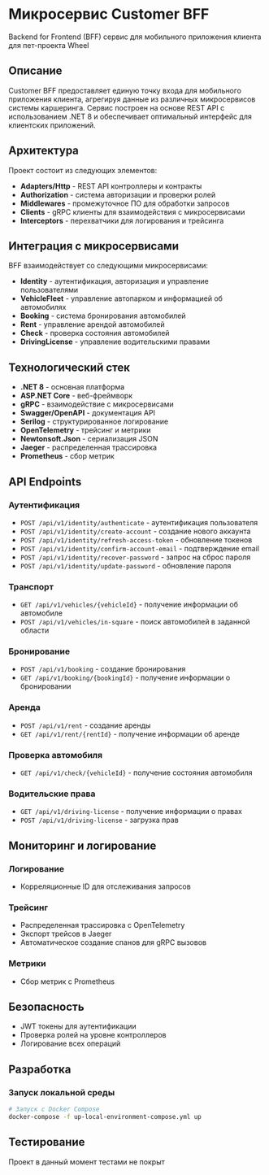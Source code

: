 # Микросервис Customer BFF

Backend for Frontend (BFF) сервис для мобильного приложения клиента для пет-проекта Wheel

## Описание

Customer BFF предоставляет единую точку входа для мобильного приложения клиента, агрегируя данные из различных микросервисов системы каршеринга. Сервис построен на основе REST API с использованием .NET 8 и обеспечивает оптимальный интерфейс для клиентских приложений.

## Архитектура

Проект состоит из следующих элементов:

- **Adapters/Http** - REST API контроллеры и контракты
- **Authorization** - система авторизации и проверки ролей
- **Middlewares** - промежуточное ПО для обработки запросов
- **Clients** - gRPC клиенты для взаимодействия с микросервисами
- **Interceptors** - перехватчики для логирования и трейсинга

## Интеграция с микросервисами

BFF взаимодействует со следующими микросервисами:

- **Identity** - аутентификация, авторизация и управление пользователями
- **VehicleFleet** - управление автопарком и информацией об автомобилях
- **Booking** - система бронирования автомобилей
- **Rent** - управление арендой автомобилей
- **Check** - проверка состояния автомобилей
- **DrivingLicense** - управление водительскими правами

## Технологический стек

- **.NET 8** - основная платформа
- **ASP.NET Core** - веб-фреймворк
- **gRPC** - взаимодействие с микросервисами
- **Swagger/OpenAPI** - документация API
- **Serilog** - структурированное логирование
- **OpenTelemetry** - трейсинг и метрики
- **Newtonsoft.Json** - сериализация JSON
- **Jaeger** - распределенная трассировка
- **Prometheus** - сбор метрик

## API Endpoints

### Аутентификация
- `POST /api/v1/identity/authenticate` - аутентификация пользователя
- `POST /api/v1/identity/create-account` - создание нового аккаунта
- `POST /api/v1/identity/refresh-access-token` - обновление токенов
- `POST /api/v1/identity/confirm-account-email` - подтверждение email
- `POST /api/v1/identity/recover-password` - запрос на сброс пароля
- `POST /api/v1/identity/update-password` - обновление пароля

### Транспорт
- `GET /api/v1/vehicles/{vehicleId}` - получение информации об автомобиле
- `POST /api/v1/vehicles/in-square` - поиск автомобилей в заданной области

### Бронирование
- `POST /api/v1/booking` - создание бронирования
- `GET /api/v1/booking/{bookingId}` - получение информации о бронировании

### Аренда
- `POST /api/v1/rent` - создание аренды
- `GET /api/v1/rent/{rentId}` - получение информации об аренде

### Проверка автомобиля
- `GET /api/v1/check/{vehicleId}` - получение состояния автомобиля

### Водительские права
- `GET /api/v1/driving-license` - получение информации о правах
- `POST /api/v1/driving-license` - загрузка прав

## Мониторинг и логирование

### Логирование
- Корреляционные ID для отслеживания запросов

### Трейсинг
- Распределенная трассировка с OpenTelemetry
- Экспорт трейсов в Jaeger
- Автоматическое создание спанов для gRPC вызовов

### Метрики
- Сбор метрик с Prometheus

## Безопасность

- JWT токены для аутентификации
- Проверка ролей на уровне контроллеров
- Логирование всех операций

## Разработка

### Запуск локальной среды
```bash
# Запуск с Docker Compose
docker-compose -f up-local-environment-compose.yml up
```



## Тестирование

Проект в данный момент тестами не покрыт
